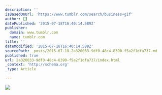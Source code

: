 ```yaml
---
description: ''
isBasedOnUrl: 'https://www.tumblr.com/search/business+gif'
author: []
datePublished: '2015-07-18T16:40:14.589Z'
publisher:
  domain: www.tumblr.com
  name: tumblr.com
title: ''
dateModified: '2015-07-18T16:40:14.589Z'
sourcePath: _posts/2015-07-18-2a320033-9df0-48c4-8390-f5a2f1dfa737.md
published: true
url: 2a320033-9df0-48c4-8390-f5a2f1dfa737/index.html
_context: 'http://schema.org'
_type: Article

---
```

![](https://38.media.tumblr.com/d0ae057a79ba70c8bc89e825403feb0d/tumblr_mvain0GaBm1rnwo2vo1_400.gif)